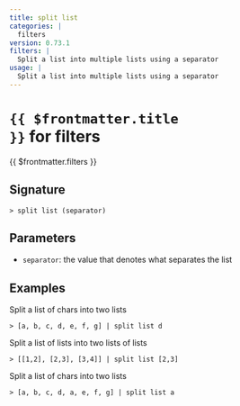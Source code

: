 ```yaml
---
title: split list
categories: |
  filters
version: 0.73.1
filters: |
  Split a list into multiple lists using a separator
usage: |
  Split a list into multiple lists using a separator
---
```


# <code>{{ $frontmatter.title }}</code> for filters

<div class='command-title'>{{ $frontmatter.filters }}</div>

## Signature

```> split list (separator)```

## Parameters

 -  `separator`: the value that denotes what separates the list

## Examples

Split a list of chars into two lists
```shell
> [a, b, c, d, e, f, g] | split list d
```

Split a list of lists into two lists of lists
```shell
> [[1,2], [2,3], [3,4]] | split list [2,3]
```

Split a list of chars into two lists
```shell
> [a, b, c, d, a, e, f, g] | split list a
```
